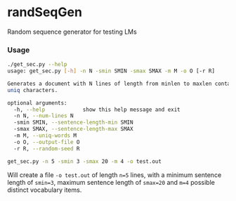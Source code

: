# randSeqGen
Random sequence generator for testing LMs

### Usage
```bash
./get_sec.py --help
usage: get_sec.py [-h] -n N -smin SMIN -smax SMAX -m M -o O [-r R]

Generates a document with N lines of length from minlen to maxlen containing M
uniq characters.

optional arguments:
  -h, --help            show this help message and exit
  -n N, --num-lines N
  -smin SMIN, --sentence-length-min SMIN
  -smax SMAX, --sentence-length-max SMAX
  -m M, --uniq-words M
  -o O, --output-file O
  -r R, --random-seed R

get_sec.py -n 5 -smin 3 -smax 20 -m 4 -o test.out
```

Will create a file `-o test.out` of length `n=5` lines, with a minimum sentence length of `smin=3`, maximum sentence length of `smax=20` and `m=4` possible distinct vocabulary items.
